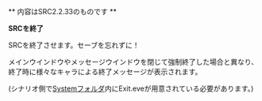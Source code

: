 ** 内容はSRC2.2.33のものです **

**SRCを終了**

SRCを終了させます。セーブを忘れずに！

メインウインドウやメッセージウインドウを閉じて強制終了した場合と異なり、終了時に様々なキャラによる終了メッセージが表示されます。

(シナリオ側で[Systemフォルダ](Systemフォルダ.md)内にExit.eveが用意されている必要があります。)
